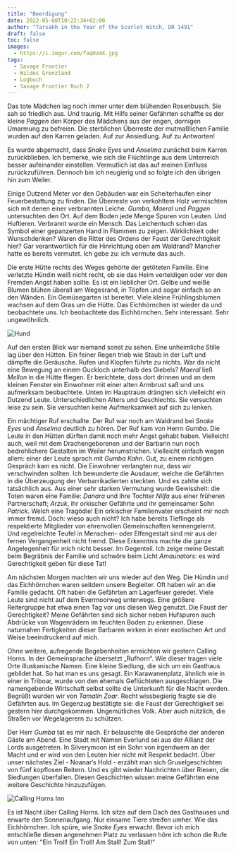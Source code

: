```yaml
---
title: "Beerdigung"
date: 2022-05-08T10:22:34+02:00
author: "Tarsakh in the Year of the Scarlet Witch, DR 1491"
draft: false
toc: false
images:
  - https://i.imgur.com/foqUzmX.jpg
tags: 
  - Savage Frontier
  - Wildes Grenzland
  - Logbuch
  - Savage Frontier Buch 2
---
```


Das tote Mädchen lag noch immer unter dem blühenden Rosenbusch. Sie sah so friedlich aus. Und traurig. Mit Hilfe seiner Gefährten schaffte es der kleine _Paggen_ den Körper des Mädchens aus der engen, dornigen Umarmung zu befreien. Die sterblichen Überreste der mutmaßlichen Familie wurden auf den Karren geladen. Auf zur Ansiedlung. Auf zu Antworten!

Es wurde abgemacht, dass _Snake Eyes_ und _Anselma_ zunächst beim Karren zurückblieben. Ich bemerke, wie sich die Flüchtlinge aus dem Unterreich besser aufeinander einstellen. Vermutlich ist das auf meinen Einfluss zurückzuführen. Dennoch bin ich neugierig und so folgte ich den übrigen hin zum Weiler.
 
Einige Dutzend Meter vor den Gebäuden war ein Scheiterhaufen einer Feuerbestattung zu finden. Die Überreste von verkohltem Holz vermischten sich mit denen einer verbrannten Leiche. _Gumba_, _Maeral_ und _Paggen_ untersuchten den Ort. Auf dem Boden jede Menge Spuren von Leuten. Und Huftieren. Verbrannt wurde ein Mensch. Das Leichentuch schien das Symbol einer gepanzerten Hand in Flammen zu zeigen. Wirklichkeit oder Wunschdenken? Waren die Ritter des Ordens der Faust der Gerechtigkeit hier? Gar verantwortlich für die Hinrichtung oben am Waldrand? Mancher hatte es bereits vermutet. Ich gebe zu: ich vermute das auch.
 
Die erste Hütte rechts des Weges gehörte der getöteten Familie. Eine verletzte Hündin weiß nicht recht, ob sie das Heim verteidigen oder vor den Fremden Angst haben sollte. Es ist ein lieblicher Ort. Gelbe und weiße Blumen blühen überall am Wegesrand, in Töpfen und sogar einfach so an den Wänden. Ein Gemüsegarten ist bereitet. Viele kleine Frühlingsblumen wachsen auf dem Gras um die Hütte. Das Eichhörnchen ist wieder da und beobachtete uns. Ich beobachtete das Eichhörnchen. Sehr interessant. Sehr ungewöhnlich.

![Hund](https://i.imgur.com/IAZBuOX.jpg)

Auf den ersten Blick war niemand sonst zu sehen. Eine unheimliche Stille lag über den Hütten. Ein feiner Regen trieb wie Staub in der Luft und dämpfte die Geräusche. Rufen und Klopfen führte zu nichts. War da nicht eine Bewegung an einem Guckloch unterhalb des Giebels? _Maeral_ ließ _Mellon_ in die Hütte fliegen. Er berichtete, dass dort drinnen und an dem kleinen Fenster ein Einwohner mit einer alten Armbrust saß und uns aufmerksam beobachtete. Unten im Hauptraum drängten sich vielleicht ein Dutzend Leute. Unterschiedlichen Alters und Geschlechts. Sie versuchten leise zu sein. Sie versuchten keine Aufmerksamkeit auf sich zu lenken.
 
Ein mächtiger Ruf erschallte. Der Ruf war noch am Waldrand bei _Snake Eyes_ und _Anselma_ deutlich zu hören. Der Ruf kam von Herrn _Gumba_. Die Leute in den Hütten dürften damit noch mehr Angst gehabt haben. Vielleicht auch, weil mit dem Drachengeborenen und der Barbarin nun noch bedrohlichere Gestalten im Weiler herumstrichen. Vielleicht einfach wegen allem: einer der Leute sprach mit _Gumba Kahn_. Gut, zu einem richtigen Gespräch kam es nicht. Die Einwohner verlangten nur, dass wir verschwinden sollten. Ich bewunderte die Ausdauer, welche die Gefährten in die Überzeugung der Verbarrikadierten steckten. Und es zahlte sich tatsächlich aus. Aus einer sehr starken Vermutung wurde Gewissheit: die Toten waren eine Familie: _Danara_ und ihre Tochter _Nilfa_ aus einer früheren Partnerschaft; _Arzuk_, ihr orkischer Gefährte und ihr gemeinsamer Sohn _Patrick_. Welch eine Tragödie! Ein orkischer Familienvater erscheint mir noch immer fremd. Doch: wieso auch nicht? Ich habe bereits Tieflinge als respektierte Mitglieder von ehrenvollen Gemeinschaften kennengelernt. Und regelreichte Teufel in Menschen- oder Elfengestalt sind mir aus der fernen Vergangenheit nicht fremd. Diese Erkenntnis machte die ganze Angelegenheit für mich nicht besser. Im Gegenteil. Ich zeige meine Gestalt beim Begräbnis der Familie und schwöre beim Licht _Amaunators_: es wird Gerechtigkeit geben für diese Tat!
 
Am nächsten Morgen machten wir uns wieder auf den Weg. Die Hündin und das Eichhörnchen waren seitdem unsere Begleiter. Oft haben wir an die Familie gedacht. Oft haben die Gefährten am Lagerfeuer geredet. Viele Leute sind nicht auf dem Evermoorweg unterwegs. Eine größere Reitergruppe hat etwa einen Tag vor uns diesen Weg genutzt. Die Faust der Gerechtigkeit? Meine Gefährten sind sich sicher neben Hufspuren auch Abdrücke von Wagenrädern im feuchten Boden zu erkennen. Diese naturnahen Fertigkeiten dieser Barbaren wirken in einer exotischen Art und Weise beeindruckend auf mich.
 
Ohne weitere, aufregende Begebenheiten erreichten wir gestern Calling Horns. In der Gemeinsprache übersetzt „Rufhorn“. Wie dieser tragen viele Orte illuskanische Namen. Eine kleine Siedlung, die sich um ein Gasthaus gebildet hat. So hat man es uns gesagt. Ein Karawanenplatz, ähnlich wie in einer in Triboar, wurde von den ehemals Geflüchteten ausgeschlagen. Die namengebende Wirtschaft selbst sollte die Unterkunft für die Nacht werden. Begrüßt wurden wir von _Tamalin Zoar_. Recht wissbegierig fragte sie die Gefährten aus. Im Gegenzug bestätigte sie: die Faust der Gerechtigkeit sei gestern hier durchgekommen. Ungemütliches Volk. Aber auch nützlich, die Straßen vor Wegelagerern zu schützen.
 
Der Herr _Gumba_ tat es mir nach. Er belauschte die Gespräche der anderen Gäste am Abend. Eine Stadt mit Namen Everlund sei aus der Allianz der Lords ausgetreten. In Silverymoon ist ein Sohn von irgendwem an der Macht und er wird von den Leuten hier nicht mit Respekt bedacht. Über unser nächstes Ziel - Noanar‘s Hold - erzählt man sich Gruselgeschichten von fünf kopflosen Reitern. Und es gibt wieder Nachrichten über Riesen, die Siedlungen überfallen. Diesen Geschichten wissen meine Gefährten eine weitere Geschichte hinzuzufügen.

![Calling Horns Inn](https://preview.redd.it/vvb32qd4els61.jpg?width=640&crop=smart&auto=webp&s=06557904de462bb6535877394a3e794c29461e0d)

Es ist Nacht über Calling Horns. Ich sitze auf dem Dach des Gasthauses und erwarte den Sonnenaufgang. Nur einsame Tiere streifen umher. Wie das Eichhörnchen. Ich spüre, wie _Snake Eyes_ erwacht. Bevor ich mich entschließe diesen angenehmen Platz zu verlassen höre ich schon die Rufe von unten: "Ein Troll! Ein Troll! Am Stall! Zum Stall!"
